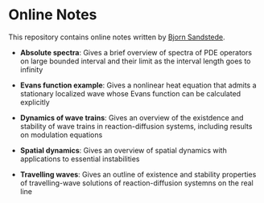 # Online Notes

This repository contains online notes written by [Bjorn Sandstede](http://www.dam.brown.edu/people/sandsted/).

* __Absolute spectra__: Gives a brief overview of spectra of PDE operators on large bounded interval and their limit as the interval length goes to infinity

* __Evans function example__: Gives a nonlinear heat equation that admits a stationary localized wave whose Evans function can be calculated explicitly

* __Dynamics of wave trains__: Gives an overview of the existdence and stability of wave trains in reaction-diffusion systems, including results on modulation equations

* __Spatial dynamics__: Gives an overview of spatial dynamics with applications to essential instabilities

* __Travelling waves__: Gives an outline of existence and stability properties of travelling-wave solutions of reaction-diffusion systemns on the real line

